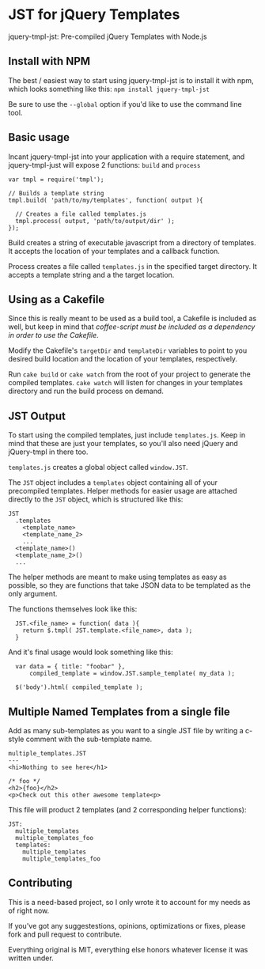 # JST for jQuery Templates

jquery-tmpl-jst: Pre-compiled jQuery Templates with Node.js

## Install with NPM
The best / easiest way to start using jquery-tmpl-jst is to install it
with npm, which looks something like this: `npm install jquery-tmpl-jst`

Be sure to use the `--global` option if you'd like to use the command
line tool.

## Basic usage

Incant jquery-tmpl-jst into your application with a require statement,
and jquery-tmpl-just will expose 2 functions: `build` and `process`

    var tmpl = require('tmpl');

    // Builds a template string
    tmpl.build( 'path/to/my/templates', function( output ){

      // Creates a file called templates.js
      tmpl.process( output, 'path/to/output/dir' );
    });

Build creates a string of executable javascript from a directory of
templates. It accepts the location of your templates and a callback
function.

Process creates a file called `templates.js` in the specified target
directory. It accepts a template string and a the target location.

## Using as a Cakefile

Since this is really meant to be used as a build tool, a Cakefile is
included as well, but keep in mind that _coffee-script must be included
as a dependency in order to use the Cakefile_.

Modify the Cakefile's `targetDir` and `templateDir` variables to point
to you desired build location and the location of your templates,
respectively.

Run `cake build` or `cake watch` from the root of your project to
generate the compiled templates. `cake watch` will listen for changes in
your templates directory and run the build process on demand.

## JST Output

To start using the compiled templates, just include `templates.js`. Keep
in mind that these are just your templates, so you'll also need jQuery
and jQuery-tmpl in there too.

`templates.js` creates a global object called `window.JST`.

The `JST` object includes a `templates` object containing all of your
precompiled templates. Helper methods for easier usage are attached
directly to the `JST` object, which is structured like this:

    JST
      .templates
        <template_name>
        <template_name_2>
        ...
      <template_name>()
      <template_name_2>()
      ...

The helper methods are meant to make using templates as easy as
possible, so they are functions that take JSON data to be templated as
the only argument.

The functions themselves look like this:

      JST.<file_name> = function( data ){
        return $.tmpl( JST.template.<file_name>, data );
      }

And it's final usage would look something like this:

      var data = { title: "foobar" },
          compiled_template = window.JST.sample_template( my_data );

      $('body').html( compiled_template );


## Multiple Named Templates from a single file

Add as many sub-templates as you want to a single JST file by writing a
c-style comment with the sub-template name.

    multiple_templates.JST
    ---
    <hi>Nothing to see here</h1>

    /* foo */
    <h2>{foo}</h2>
    <p>Check out this other awesome template<p>

This file will product 2 templates (and 2 corresponding helper
functions):

    JST:
      multiple_templates
      multiple_templates_foo
      templates:
        multiple_templates
        multiple_templates_foo


## Contributing

This is a need-based project, so I only wrote it to account for my
needs as of right now.

If you've got any suggestestions, opinions, optimizations or fixes,
please fork and pull request to contribute.

Everything original is MIT, everything else honors whatever license it
was written under.
